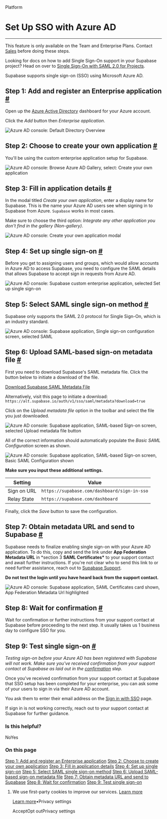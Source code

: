 Platform

# Set Up SSO with Azure AD

* * *

This feature is only available on the Team and Enterprise Plans. Contact [Sales](https://forms.supabase.com/enterprise) before doing these steps.

Looking for docs on how to add Single Sign-On support in your Supabase project? Head on over to [Single Sign-On with SAML 2.0 for Projects](https://supabase.com/docs/guides/auth/enterprise-sso/auth-sso-saml).

Supabase supports single sign-on (SSO) using Microsoft Azure AD.

## Step 1: Add and register an Enterprise application [\#](https://supabase.com/docs/guides/platform/sso/azure\#add-and-register-enterprise-application)

Open up the [Azure Active Directory](https://portal.azure.com/#view/Microsoft_AAD_IAM/ActiveDirectoryMenuBlade/~/Overview) dashboard for your Azure account.

Click the _Add_ button then _Enterprise application_.

![Azure AD console: Default Directory Overview](https://supabase.com/docs/img/sso-azure-step-01.png)

## Step 2: Choose to create your own application [\#](https://supabase.com/docs/guides/platform/sso/azure\#create-application)

You'll be using the custom enterprise application setup for Supabase.

![Azure AD console: Browse Azure AD Gallery, select: Create your own application](https://supabase.com/docs/img/sso-azure-step-02.png)

## Step 3: Fill in application details [\#](https://supabase.com/docs/guides/platform/sso/azure\#add-application-details)

In the modal titled _Create your own application_, enter a display name for Supabase. This is the name your Azure AD users see when signing in to Supabase from Azure. `Supabase` works in most cases.

Make sure to choose the third option: _Integrate any other application you_
_don't find in the gallery (Non-gallery)_.

![Azure AD console: Create your own application modal](https://supabase.com/docs/img/sso-azure-step-03.png)

## Step 4: Set up single sign-on [\#](https://supabase.com/docs/guides/platform/sso/azure\#set-up-single-sign-on)

Before you get to assigning users and groups, which would allow accounts in Azure AD to access Supabase, you need to configure the SAML details that allows Supabase to accept sign in requests from Azure AD.

![Azure AD console: Supabase custom enterprise application, selected Set up single sign-on](https://supabase.com/docs/img/sso-azure-step-04.png)

## Step 5: Select SAML single sign-on method [\#](https://supabase.com/docs/guides/platform/sso/azure\#saml-sso)

Supabase only supports the SAML 2.0 protocol for Single Sign-On, which is an industry standard.

![Azure AD console: Supabase application, Single sign-on configuration screen, selected SAML](https://supabase.com/docs/img/sso-azure-step-05.png)

## Step 6: Upload SAML-based sign-on metadata file [\#](https://supabase.com/docs/guides/platform/sso/azure\#upload-saml-metadata)

First you need to download Supabase's SAML metadata file. Click the button below to initiate a download of the file.

[Download Supabase SAML Metadata File](https://alt.supabase.io/auth/v1/sso/saml/metadata?download=true)

Alternatively, visit this page to initiate a download: `https://alt.supabase.io/auth/v1/sso/saml/metadata?download=true`

Click on the _Upload metadata file_ option in the toolbar and select the file you just downloaded.

![Azure AD console: Supabase application, SAML-based Sign-on screen, selected Upload metadata file button](https://supabase.com/docs/img/sso-azure-step-06-1.png)

All of the correct information should automatically populate the _Basic SAML Configuration_ screen as shown.

![Azure AD console: Supabase application, SAML-based Sign-on screen, Basic SAML Configuration shown](https://supabase.com/docs/img/sso-azure-step-06-2.png)

**Make sure you input these additional settings.**

| Setting | Value |
| --- | --- |
| Sign on URL | `https://supabase.com/dashboard/sign-in-sso` |
| Relay State | `https://supabase.com/dashboard` |

Finally, click the _Save_ button to save the configuration.

## Step 7: Obtain metadata URL and send to Supabase [\#](https://supabase.com/docs/guides/platform/sso/azure\#send-metadata-url)

Supabase needs to finalize enabling single sign-on with your Azure AD application. To do this, copy and send the link under **App Federation Metadata URL** in \*section 3 **SAML Certificates\*** to your support contact and await further instructions. If you're not clear who to send this link to or need further assistance, reach out to [Supabase Support](https://supabase.help/).

**Do not test the login until you have heard back from the support contact.**

![Azure AD console: Supabase application, SAML Certificates card shown, App Federation Metadata Url highlighted](https://supabase.com/docs/img/sso-azure-step-07.png)

## Step 8: Wait for confirmation [\#](https://supabase.com/docs/guides/platform/sso/azure\#confirmation)

Wait for confirmation or further instructions from your support contact at Supabase before proceeding to the next step. It usually takes us 1 business day to configure SSO for you.

## Step 9: Test single sign-on [\#](https://supabase.com/docs/guides/platform/sso/azure\#testing)

_Testing sign-on before your Azure AD has been registered with Supabase will not work. Make sure you've received confirmation from your support contact at Supabase as laid out in the [confirmation](https://supabase.com/docs/guides/platform/sso/azure#confirmation) step._

Once you’ve received confirmation from your support contact at Supabase that SSO setup has been completed for your enterprise, you can ask some of your users to sign in via their Azure AD account.

You ask them to enter their email address on the [Sign in with SSO](https://supabase.com/dashboard/sign-in-sso) page.

If sign in is not working correctly, reach out to your support contact at Supabase for further guidance.

### Is this helpful?

NoYes

### On this page

[Step 1: Add and register an Enterprise application](https://supabase.com/docs/guides/platform/sso/azure#add-and-register-enterprise-application) [Step 2: Choose to create your own application](https://supabase.com/docs/guides/platform/sso/azure#create-application) [Step 3: Fill in application details](https://supabase.com/docs/guides/platform/sso/azure#add-application-details) [Step 4: Set up single sign-on](https://supabase.com/docs/guides/platform/sso/azure#set-up-single-sign-on) [Step 5: Select SAML single sign-on method](https://supabase.com/docs/guides/platform/sso/azure#saml-sso) [Step 6: Upload SAML-based sign-on metadata file](https://supabase.com/docs/guides/platform/sso/azure#upload-saml-metadata) [Step 7: Obtain metadata URL and send to Supabase](https://supabase.com/docs/guides/platform/sso/azure#send-metadata-url) [Step 8: Wait for confirmation](https://supabase.com/docs/guides/platform/sso/azure#confirmation) [Step 9: Test single sign-on](https://supabase.com/docs/guides/platform/sso/azure#testing)

1. We use first-party cookies to improve our services. [Learn more](https://supabase.com/privacy#8-cookies-and-similar-technologies-used-on-our-european-services)



   [Learn more](https://supabase.com/privacy#8-cookies-and-similar-technologies-used-on-our-european-services)•Privacy settings





   AcceptOpt outPrivacy settings